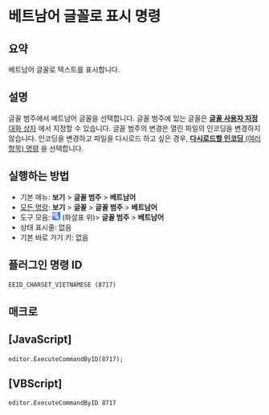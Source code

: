 # 베트남어 글꼴로 표시 명령

## 요약

베트남어 글꼴로 텍스트를 표시합니다.

## 설명

글꼴 범주에서 베트남어 글꼴을 선택합니다.
글꼴 범주에 있는 글꼴은 [**글꼴 사용자 지정** 대화 상자](../../dlg/properties/font/index) 에서
지정할 수 있습니다. 글꼴 범주의 변경은 열린 파일의 인코딩을 변경하지 않습니다.
인코딩을 변경하고 파일을 다시로드 하고 싶은 경우,
[**다시로드할 인코딩** (여러 항목) 명령](../file/file_reload_defined) 을 선택합니다.

## 실행하는 방법

- 기본 메뉴: **보기** \> **글꼴 범주** \> **베트남어**
- [모든 명령](../tools/all_commands): **보기** \> **글꼴** \> **글꼴 범주** \> **베트남어**
- 도구 모음: ![](../../images/fontpopup.png)
(화살표 위)\> **글꼴 범주** \> **베트남어**
- 상태 표시줄: 없음
- 기본 바로 가기 키: 없음

## 플러그인 명령 ID

```
EEID_CHARSET_VIETNAMESE (8717)
```

## 매크로

## \[JavaScript\]

```
editor.ExecuteCommandByID(8717);
```

## \[VBScript\]

```
editor.ExecuteCommandByID 8717
```
